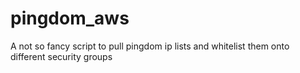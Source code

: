 # pingdom_aws
A not so fancy script to pull pingdom ip lists and whitelist them onto different security groups
